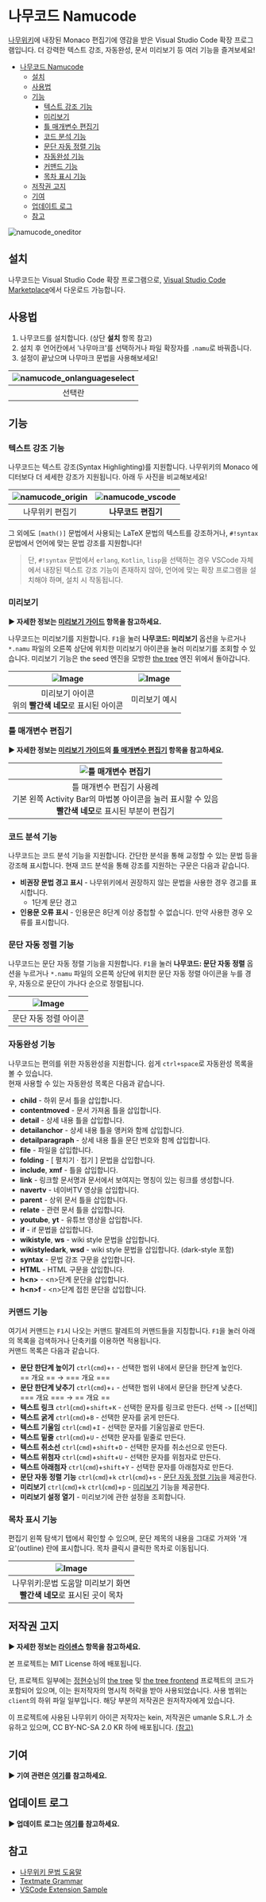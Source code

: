 # 나무코드 Namucode

[나무위키](https://namu.wiki)에 내장된 Monaco 편집기에 영감을 받은 Visual Studio Code 확장 프로그램입니다. 더 강력한 텍스트 강조, 자동완성, 문서 미리보기 등 여러 기능을 즐겨보세요!

- [나무코드 Namucode](#나무코드-namucode)
  - [설치](#설치)
  - [사용법](#사용법)
  - [기능](#기능)
    - [텍스트 강조 기능](#텍스트-강조-기능)
    - [미리보기](#미리보기)
    - [틀 매개변수 편집기](#틀-매개변수-편집기)
    - [코드 분석 기능](#코드-분석-기능)
    - [문단 자동 정렬 기능](#문단-자동-정렬-기능)
    - [자동완성 기능](#자동완성-기능)
    - [커맨드 기능](#커맨드-기능)
    - [목차 표시 기능](#목차-표시-기능)
  - [저작권 고지](#저작권-고지)
  - [기여](#기여)
  - [업데이트 로그](#업데이트-로그)
  - [참고](#참고)

![namucode_oneditor](./images/namucode_oneditor.png)

## 설치

나무코드는 Visual Studio Code 확장 프로그램으로, [Visual Studio Code Marketplace](https://marketplace.visualstudio.com/items?itemName=jhk1090.namucode)에서 다운로드 가능합니다.

## 사용법

1. 나무코드를 설치합니다. (상단 **설치** 항목 참고)
1. 설치 후 언어칸에서 '나무마크'를 선택하거나 파일 확장자를 `.namu`로 바꿔줍니다.
1. 설정이 끝났으며 나무마크 문법을 사용해보세요!

| ![namucode_onlanguageselect](./images/namucode_onlanguageselect.png) |
| :----: |
| 선택란 |

## 기능

### 텍스트 강조 기능

나무코드는 텍스트 강조(Syntax Highlighting)를 지원합니다. 나무위키의 Monaco 에디터보다 더 세세한 강조가 지원됩니다. 아래 두 사진을 비교해보세요!

| ![namucode_origin](./images/namucode_origin.jpg) | ![namucode_vscode](./images/namucode_vscode.png) |
| :----: | :----: |
| 나무위키 편집기 | **나무코드 편집기** |

그 외에도 `[math()]` 문법에서 사용되는 LaTeX 문법의 텍스트를 강조하거나, `#!syntax` 문법에서 언어에 맞는 문법 강조를 지원합니다!

> 단, `#!syntax` 문법에서 `erlang`, `Kotlin`, `lisp`을 선택하는 경우 VSCode 자체에서 내장된 텍스트 강조 기능이 존재하지 않아, 언어에 맞는 확장 프로그램을 설치해야 하며, 설치 시 작동됩니다.

### 미리보기
**▶ 자세한 정보는 [미리보기 가이드](./docs/preview.md) 항목을 참고하세요.**

나무코드는 미리보기를 지원합니다. `F1`을 눌러 **나무코드: 미리보기** 옵션을 누르거나 `*.namu` 파일의 오른쪽 상단에 위치한 미리보기 아이콘을 눌러 미리보기를 조회할 수 있습니다. 미리보기 기능은 the seed 엔진을 모방한 [the tree](https://github.com/wjdgustn/thetree) 엔진 위에서 돌아갑니다.

| ![Image](./images/namucode_preview_icon.png) | ![Image](./images/namucode_preview_example.png) |
| :----: | :----: |
| 미리보기 아이콘<br>위의 **빨간색 네모**로 표시된 아이콘 | 미리보기 예시 |

### 틀 매개변수 편집기
**▶ 자세한 정보는 [미리보기 가이드](./docs/preview.md)의 [틀 매개변수 편집기](./docs/preview.md#틀-매개변수-편집기) 항목을 참고하세요.**

| ![틀 매개변수 편집기](./images/namucode_parameter_editor.png) |
| :---: |
| 틀 매개변수 편집기 사용례<br>기본 왼쪽 Activity Bar의 마법봉 아이콘을 눌러 표시할 수 있음<br>**빨간색 네모**로 표시된 부분이 편집기 |

### 코드 분석 기능
나무코드는 코드 분석 기능을 지원합니다. 간단한 분석을 통해 교정할 수 있는 문법 등을 강조해 표시합니다.
현재 코드 분석을 통해 강조를 지원하는 구문은 다음과 같습니다.

<!-- - **고정 주석 강조** - `##@`를 사용한 고정 주석을 강조합니다. -->
- **비권장 문법 경고 표시** - 나무위키에서 권장하지 않는 문법을 사용한 경우 경고를 표시합니다.
  - 1단계 문단 경고
- **인용문 오류 표시** - 인용문은 8단계 이상 중첩할 수 없습니다. 만약 사용한 경우 오류를 표시합니다.

### 문단 자동 정렬 기능
나무코드는 문단 자동 정렬 기능을 지원합니다. `F1`을 눌러 **나무코드: 문단 자동 정렬** 옵션을 누르거나 `*.namu` 파일의 오른쪽 상단에 위치한 문단 자동 정렬 아이콘을 누를 경우, 자동으로 문단이 가나다 순으로 정렬됩니다.

| ![Image](./images/namucode_sort_icon.png) |
| :----: |
| 문단 자동 정렬 아이콘

### 자동완성 기능

나무코드는 편의를 위한 자동완성을 지원합니다. 쉽게 `ctrl+space`로 자동완성 목록을 볼 수 있습니다.\
현재 사용할 수 있는 자동완성 목록은 다음과 같습니다.

- **child** - 하위 문서 틀을 삽입합니다.
- **contentmoved** - 문서 가져옴 틀을 삽입합니다.
- **detail** - 상세 내용 틀을 삽입합니다.
- **detailanchor** - 상세 내용 틀을 앵커와 함께 삽입합니다.
- **detailparagraph** - 상세 내용 틀을 문단 번호와 함께 삽입합니다.
- **file** - 파일을 삽입합니다.
- **folding** - [ 펼치기 · 접기 ] 문법을 삽입합니다.
- **include**, **xmf** - 틀을 삽입합니다.
- **link** - 링크할 문서명과 문서에서 보여지는 명칭이 있는 링크를 생성합니다.
- **navertv** - 네이버TV 영상을 삽입합니다.
- **parent** - 상위 문서 틀을 삽입합니다.
- **relate** - 관련 문서 틀을 삽입합니다.
- **youtube**, **yt** - 유튜브 영상을 삽입합니다.
- **if** - if 문법을 삽입합니다.
- **wikistyle**, **ws** - wiki style 문법을 삽입합니다.
- **wikistyledark**, **wsd** - wiki style 문법을 삽입합니다. (dark-style 포함)
- **syntax** - 문법 강조 구문을 삽입합니다.
- **HTML** - HTML 구문을 삽입합니다.
- **h\<n\>** - \<n\>단계 문단을 삽입합니다.
- **h\<n\>f** - \<n\>단계 접힌 문단을 삽입합니다.

### 커맨드 기능

여기서 커맨드는 `F1`시 나오는 커맨드 팔레트의 커맨드들을 지칭합니다. `F1`을 눌러 아래의 목록을 검색하거나 단축키를 이용하면 적용됩니다.\
커맨드 목록은 다음과 같습니다.

- **문단 한단계 높이기** `ctrl`(`cmd`)+`↑` - 선택한 범위 내에서 문단을 한단계 높인다.\
  == 개요 == → === 개요 ===
- **문단 한단계 낮추기** `ctrl`(`cmd`)+`↓` - 선택한 범위 내에서 문단을 한단계 낮춘다.\
  === 개요 === → == 개요 ==
- **텍스트 링크** `ctrl`(`cmd`)+`shift`+`K` - 선택한 문자를 링크로 만든다.
  선택 -> [[선택]]
- **텍스트 굵게** `ctrl`(`cmd`)+`B` - 선택한 문자를 굵게 만든다.
- **텍스트 기울임** `ctrl`(`cmd`)+`I` - 선택한 문자를 기울임꼴로 만든다.
- **텍스트 밑줄** `ctrl`(`cmd`)+`U` - 선택한 문자를 밑줄로 만든다.
- **텍스트 취소선** `ctrl`(`cmd`)+`shift`+`D` - 선택한 문자를 취소선으로 만든다.
- **텍스트 위첨자** `ctrl`(`cmd`)+`shift`+`U` - 선택한 문자를 위첨자로 만든다.
- **텍스트 아래첨자** `ctrl`(`cmd`)+`shift`+`Y` - 선택한 문자를 아래첨자로 만든다.
- **문단 자동 정렬 기능** `ctrl`(`cmd`)+`k` `ctrl`(`cmd`)+`s` - [문단 자동 정렬 기능](#문단-자동-정렬-기능)을 제공한다.
- **미리보기** `ctrl`(`cmd`)+`k` `ctrl`(`cmd`)+`p` - [미리보기](#미리보기) 기능을 제공한다.
- **미리보기 설정 열기** - 미리보기에 관한 설정을 조회합니다.

### 목차 표시 기능

편집기 왼쪽 탐색기 탭에서 확인할 수 있으며, 문단 제목의 내용을 그대로 가져와 '개요'(outline) 란에 표시합니다. 목차 클릭시 클릭한 목차로 이동됩니다.

| ![Image](./images/namucode_toc.png) |
| :----: |
| 나무위키:문법 도움말 미리보기 화면<br>**빨간색 네모**로 표시된 곳이 목차

## 저작권 고지
**▶ 자세한 정보는 [라이센스](./LICENSE.md) 항목을 참고하세요.**

본 프로젝트는 MIT License 하에 배포됩니다.

단, 프로젝트 일부에는 [정현수](https://github.com/wjdgustn)님의 [the tree](https://github.com/wjdgustn/thetree) 및 [the tree frontend](https://github.com/wjdgustn/thetree-frontend) 프로젝트의 코드가 포함되어 있으며, 이는 원저작자의 명시적 허락을 받아 사용되었습니다. 사용 범위는 `client`의 하위 파일 일부입니다. 해당 부분의 저작권은 원저작자에게 있습니다.

이 프로젝트에 사용된 나무위키 아이콘 저작자는 kein, 저작권은 umanle S.R.L.가 소유하고 있으며, CC BY-NC-SA 2.0 KR 하에 배포됩니다. [(참고)](https://namu.wiki/w/%ED%8C%8C%EC%9D%BC:%EB%82%98%EB%AC%B4%EC%9C%84%ED%82%A4%20%EC%95%84%EC%9D%B4%EC%BD%98.svg)

## 기여
**▶ 기여 관련은 [여기](./CONTRIBUTING.md)를 참고하세요.**


## 업데이트 로그
**▶ 업데이트 로그는 [여기](./CHANGELOG.md)를 참고하세요.**

## 참고

- [나무위키 문법 도움말](https://namu.wiki/w/나무위키:문법%20도움말)
- [Textmate Grammar](https://macromates.com/manual/en/language_grammars)
- [VSCode Extension Sample](https://github.com/microsoft/vscode-extension-samples)
